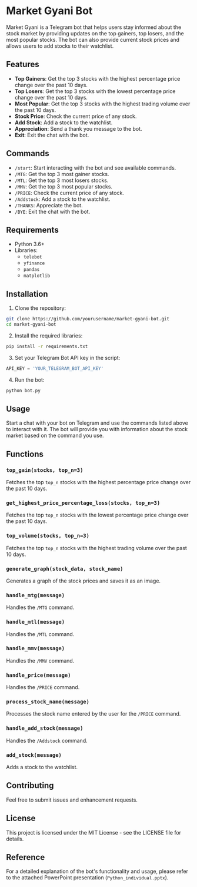 # Market Gyani Bot

Market Gyani is a Telegram bot that helps users stay informed about the stock market by providing updates on the top gainers, top losers, and the most popular stocks. The bot can also provide current stock prices and allows users to add stocks to their watchlist.

## Features

- **Top Gainers**: Get the top 3 stocks with the highest percentage price change over the past 10 days.
- **Top Losers**: Get the top 3 stocks with the lowest percentage price change over the past 10 days.
- **Most Popular**: Get the top 3 stocks with the highest trading volume over the past 10 days.
- **Stock Price**: Check the current price of any stock.
- **Add Stock**: Add a stock to the watchlist.
- **Appreciation**: Send a thank you message to the bot.
- **Exit**: Exit the chat with the bot.

## Commands

- `/start`: Start interacting with the bot and see available commands.
- `/MTG`: Get the top 3 most gainer stocks.
- `/MTL`: Get the top 3 most losers stocks.
- `/MMV`: Get the top 3 most popular stocks.
- `/PRICE`: Check the current price of any stock.
- `/Addstock`: Add a stock to the watchlist.
- `/THANKS`: Appreciate the bot.
- `/BYE`: Exit the chat with the bot.

## Requirements

- Python 3.6+
- Libraries:
  - `telebot`
  - `yfinance`
  - `pandas`
  - `matplotlib`

## Installation

1. Clone the repository:

```sh
git clone https://github.com/yourusername/market-gyani-bot.git
cd market-gyani-bot
```

2. Install the required libraries:

```sh
pip install -r requirements.txt
```

3. Set your Telegram Bot API key in the script:

```python
API_KEY = 'YOUR_TELEGRAM_BOT_API_KEY'
```

4. Run the bot:

```sh
python bot.py
```

## Usage

Start a chat with your bot on Telegram and use the commands listed above to interact with it. The bot will provide you with information about the stock market based on the command you use.

## Functions

### `top_gain(stocks, top_n=3)`

Fetches the top `top_n` stocks with the highest percentage price change over the past 10 days.

### `get_highest_price_percentage_loss(stocks, top_n=3)`

Fetches the top `top_n` stocks with the lowest percentage price change over the past 10 days.

### `top_volume(stocks, top_n=3)`

Fetches the top `top_n` stocks with the highest trading volume over the past 10 days.

### `generate_graph(stock_data, stock_name)`

Generates a graph of the stock prices and saves it as an image.

### `handle_mtg(message)`

Handles the `/MTG` command.

### `handle_mtl(message)`

Handles the `/MTL` command.

### `handle_mmv(message)`

Handles the `/MMV` command.

### `handle_price(message)`

Handles the `/PRICE` command.

### `process_stock_name(message)`

Processes the stock name entered by the user for the `/PRICE` command.

### `handle_add_stock(message)`

Handles the `/Addstock` command.

### `add_stock(message)`

Adds a stock to the watchlist.

## Contributing

Feel free to submit issues and enhancement requests.

## License

This project is licensed under the MIT License - see the LICENSE file for details.

## Reference

For a detailed explanation of the bot's functionality and usage, please refer to the attached PowerPoint presentation (`Python_individual.pptx`).
